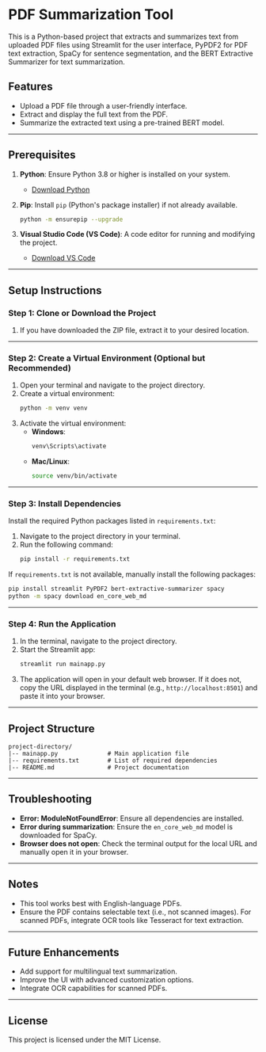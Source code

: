 # PDF Summarization Tool

This is a Python-based project that extracts and summarizes text from uploaded PDF files using Streamlit for the user interface, PyPDF2 for PDF text extraction, SpaCy for sentence segmentation, and the BERT Extractive Summarizer for text summarization.

## Features
- Upload a PDF file through a user-friendly interface.
- Extract and display the full text from the PDF.
- Summarize the extracted text using a pre-trained BERT model.

---

## Prerequisites

1. **Python**: Ensure Python 3.8 or higher is installed on your system.
   - [Download Python](https://www.python.org/downloads/)

2. **Pip**: Install `pip` (Python's package installer) if not already available.
   ```bash
   python -m ensurepip --upgrade
   ```

3. **Visual Studio Code (VS Code)**: A code editor for running and modifying the project.
   - [Download VS Code](https://code.visualstudio.com/)

---

## Setup Instructions

### Step 1: Clone or Download the Project
1. If you have downloaded the ZIP file, extract it to your desired location.

---

### Step 2: Create a Virtual Environment (Optional but Recommended)
1. Open your terminal and navigate to the project directory.
2. Create a virtual environment:
   ```bash
   python -m venv venv
   ```
3. Activate the virtual environment:
   - **Windows**:
     ```bash
     venv\Scripts\activate
     ```
   - **Mac/Linux**:
     ```bash
     source venv/bin/activate
     ```

---

### Step 3: Install Dependencies
Install the required Python packages listed in `requirements.txt`:

1. Navigate to the project directory in your terminal.
2. Run the following command:
   ```bash
   pip install -r requirements.txt
   ```

If `requirements.txt` is not available, manually install the following packages:
```bash
pip install streamlit PyPDF2 bert-extractive-summarizer spacy
python -m spacy download en_core_web_md
```

---

### Step 4: Run the Application
1. In the terminal, navigate to the project directory.
2. Start the Streamlit app:
   ```bash
   streamlit run mainapp.py
   ```
3. The application will open in your default web browser. If it does not, copy the URL displayed in the terminal (e.g., `http://localhost:8501`) and paste it into your browser.

---

## Project Structure
```
project-directory/
|-- mainapp.py              # Main application file
|-- requirements.txt        # List of required dependencies
|-- README.md               # Project documentation
```

---

## Troubleshooting
- **Error: ModuleNotFoundError**: Ensure all dependencies are installed.
- **Error during summarization**: Ensure the `en_core_web_md` model is downloaded for SpaCy.
- **Browser does not open**: Check the terminal output for the local URL and manually open it in your browser.

---

## Notes
- This tool works best with English-language PDFs.
- Ensure the PDF contains selectable text (i.e., not scanned images). For scanned PDFs, integrate OCR tools like Tesseract for text extraction.

---

## Future Enhancements
- Add support for multilingual text summarization.
- Improve the UI with advanced customization options.
- Integrate OCR capabilities for scanned PDFs.

---

## License
This project is licensed under the MIT License.

